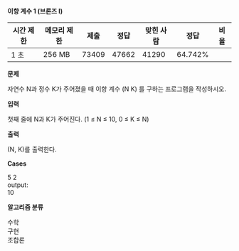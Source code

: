 **이항 계수 1 (브론즈 I)**

| 시간 제한 | 	메모리 제한 | 	제출    | 	정답    | 	맞힌 사람 | 	정답      | 비율 |
|-------|---------|--------|--------|--------|----------|----|
| 1 초   | 	256 MB | 	73409 | 	47662 | 	41290 | 	64.742% |    |

**문제**

자연수 N과 정수 K가 주어졌을 때 이항 계수 (N K) 를 구하는 프로그램을 작성하시오.

**입력**

첫째 줄에 N과 K가 주어진다. (1 ≤ N ≤ 10, 0 ≤ K ≤ N)

**출력**

(N, K)를 출력한다.

**Cases**

5 2<br>
output:<br>
10

**알고리즘 분류**

수학<br>
구현<br>
조합론